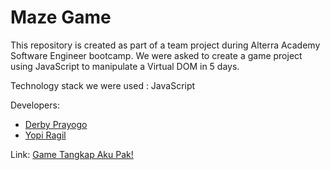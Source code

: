 # Maze Game

This repository is created as part of a team project during Alterra Academy Software Engineer bootcamp. We were asked to create a game project using JavaScript to manipulate a Virtual DOM in 5 days.

Technology stack we were used : JavaScript

Developers:
- [Derby Prayogo](https://www.linkedin.com/in/derby-prayogo-2b6765175/) 
- [Yopi Ragil](https://www.linkedin.com/in/yopi-ragil-permana-putra-61754312b/)

Link:
[Game Tangkap Aku Pak!](https://derbyps.github.io/)
